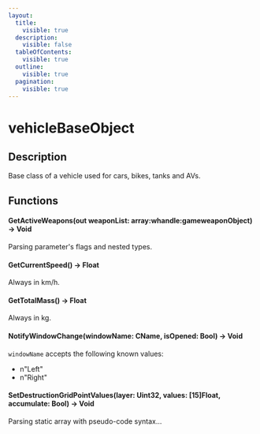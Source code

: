 ```yaml
---
layout:
  title:
    visible: true
  description:
    visible: false
  tableOfContents:
    visible: true
  outline:
    visible: true
  pagination:
    visible: true
---
```


# vehicleBaseObject

## Description

Base class of a vehicle used for cars, bikes, tanks and AVs.

## Functions

#### GetActiveWeapons(out weaponList: array:whandle:gameweaponObject) -> Void

Parsing parameter's flags and nested types.

#### GetCurrentSpeed() -> Float

Always in km/h.

#### GetTotalMass() -> Float

Always in kg.

#### NotifyWindowChange(windowName: CName, isOpened: Bool) -> Void

`windowName` accepts the following known values:

* n"Left"
* n"Right"

#### SetDestructionGridPointValues(layer: Uint32, values: \[15]Float, accumulate: Bool) -> Void

Parsing static array with pseudo-code syntax...

